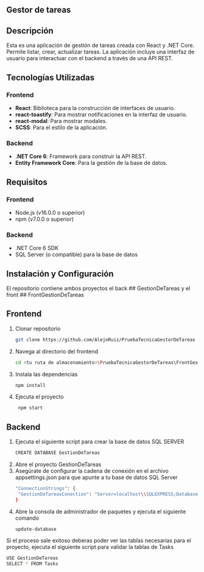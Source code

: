 ## Gestor de tareas

## Descripción

Esta es una aplicación de gestión de tareas creada con React y .NET Core. Permite listar, crear, actualizar tareas. La aplicación incluye una interfaz de usuario para interactuar con el backend a través de una API REST.

## Tecnologías Utilizadas

### Frontend
- **React**: Biblioteca para la construcción de interfaces de usuario.
- **react-toastify**: Para mostrar notificaciones en la interfaz de usuario.
- **react-modal**: Para mostrar modales.
- **SCSS**: Para el estilo de la aplicación.

### Backend
- **.NET Core 6**: Framework para construir la API REST.
- **Entity Framework Core**: Para la gestión de la base de datos.

## Requisitos

### Frontend
- Node.js (v16.0.0 o superior)
- npm (v7.0.0 o superior)

### Backend
- .NET Core 6 SDK
- SQL Server (o compatible) para la base de datos

## Instalación y Configuración

El repositorio contiene ambos proyectos el back ## GestionDeTareas y el front ## FrontGestionDeTareas

## Frontend
1. Clonar repositorio
    ```bash
   git clone https://github.com/AlejoRuiz/PruebaTecnicaGestorDeTareas
3. Navega al directorio del frontend
    ```bash
   cd <tu ruta de almacenamiento>\PruebaTecnicaGestorDeTareas\FrontGestionDeTareas\gestor-de-tareas-app
5. Instala las dependencias
    ```bash
   npm install
7. Ejecuta el proyecto
    ```bash
     npm start

## Backend
1. Ejecuta el siguiente script para crear la base de datos SQL SERVER
   ```bash
   CREATE DATABASE GestionDeTareas
2. Abre el proyecto GestionDeTareas
3. Asegúrate de configurar la cadena de conexión en el archivo appsettings.json para que apunte a tu base de datos SQL Server
    ```bash
    "ConnectionStrings": {
     "GestionDeTareasConection": "Server=localhost\\SQLEXPRESS;Database=GestionDeTareas;Trusted_Connection=True;Encrypt=True;"
   }
4. Abre la consola de administrador de paquetes y ejecuta el siguiente comando
   ```bash
   update-database
Si el proceso sale exitoso deberas poder ver las tablas necesarias para el proyecto, ejecuta el siguiente script para validar la tablas de Tasks
   ```bash
   USE GestionDeTareas
   SELECT * FROM Tasks






